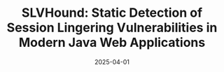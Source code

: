 ---
title: "SLVHound: Static Detection of Session Lingering Vulnerabilities in Modern Java Web Applications"
collection: publications
permalink: /publication/SLVHound
date: 2025-04-01
venue: 'Internetware'
paperurl: ''
authors: 'Haining Meng, Jie Lu, Yongheng Huang, Lian Li'
ccfrank: 'CCF-C'
---